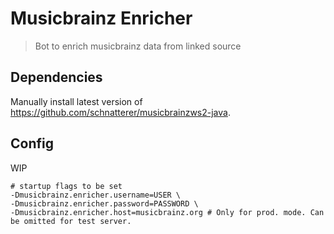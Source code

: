 # Musicbrainz Enricher

> Bot to enrich musicbrainz data from linked source

## Dependencies

Manually install latest version of <https://github.com/schnatterer/musicbrainzws2-java>.

## Config

WIP

```shell script
# startup flags to be set
-Dmusicbrainz.enricher.username=USER \
-Dmusicbrainz.enricher.password=PASSWORD \
-Dmusicbrainz.enricher.host=musicbrainz.org # Only for prod. mode. Can be omitted for test server.
```